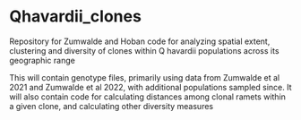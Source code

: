 # Qhavardii_clones
Repository for Zumwalde and Hoban code for analyzing spatial extent, clustering and diversity of clones within Q havardii populations across its geographic range

This will contain genotype files, primarily using data from Zumwalde et al 2021 and Zumwalde et al 2022, with additional populations sampled since.
It will also contain code for calculating distances among clonal ramets within a given clone, and calculating other diversity measures
